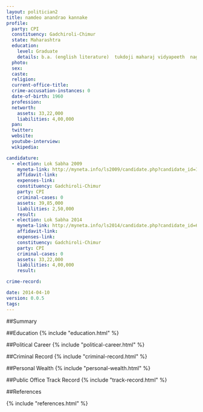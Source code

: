 ```yaml
---
layout: politician2
title: namdeo anandrao kannake
profile: 
  party: CPI
  constituency: Gadchiroli-Chimur
  state: Maharashtra
  education: 
    level: Graduate
    details: b.a. (english literature)  tukdoji maharaj vidyapeeth  nagpur  year 2005
  photo: 
  sex: 
  caste: 
  religion: 
  current-office-title: 
  crime-accusation-instances: 0
  date-of-birth: 1960
  profession: 
  networth: 
    assets: 33,22,000
    liabilities: 4,00,000
  pan: 
  twitter: 
  website: 
  youtube-interview: 
  wikipedia: 

candidature: 
  - election: Lok Sabha 2009
    myneta-link: http://myneta.info/ls2009/candidate.php?candidate_id=1420
    affidavit-link: 
    expenses-link: 
    constituency: Gadchiroli-Chimur 
    party: CPI
    criminal-cases: 0
    assets: 39,85,000
    liabilities: 2,50,000
    result:  
  - election: Lok Sabha 2014
    myneta-link: http://myneta.info/ls2014/candidate.php?candidate_id=691
    affidavit-link: 
    expenses-link: 
    constituency: Gadchiroli-Chimur 
    party: CPI
    criminal-cases: 0
    assets: 33,22,000
    liabilities: 4,00,000
    result:  

crime-record: 

date: 2014-04-10
version: 0.0.5
tags: 
---
```


##Summary


##Education
{% include "education.html" %}


##Political Career
{% include "political-career.html" %}


##Criminal Record
{% include "criminal-record.html" %}


##Personal Wealth
{% include "personal-wealth.html" %}


##Public Office Track Record
{% include "track-record.html" %}


##References


{% include "references.html" %}
